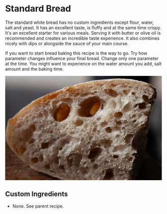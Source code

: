 # Standard Bread

The standard white bread has no custom ingredients except flour, water, salt and yeast.
It has an excellent taste, is fluffy and at the same time crispy.
It's an excellent starter for various meals. Serving it with butter or olive oil
is recommended and creates an incredible taste experience.
It also combines nicely with dips or alongside the sauce of your main course.

If you want to start bread baking this recipe is the way to go. Try how
parameter changes influence your final bread. Change only one parameter at the
time. You might want to experience on the water amount you add, salt amount
and the baking time.

![The final bread](../../images/standard-bread-crumb.jpg)

## Custom Ingredients

- None. See parent recipe.
